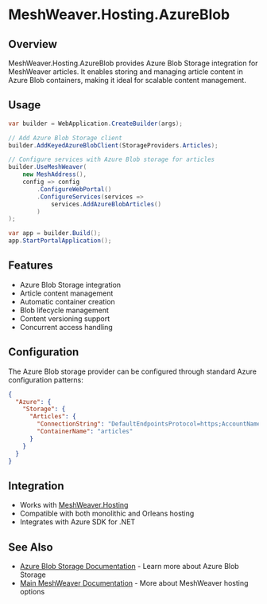 # MeshWeaver.Hosting.AzureBlob

## Overview
MeshWeaver.Hosting.AzureBlob provides Azure Blob Storage integration for MeshWeaver articles. It enables storing and managing article content in Azure Blob containers, making it ideal for scalable content management.

## Usage
```csharp
var builder = WebApplication.CreateBuilder(args);

// Add Azure Blob Storage client
builder.AddKeyedAzureBlobClient(StorageProviders.Articles);

// Configure services with Azure Blob storage for articles
builder.UseMeshWeaver(
    new MeshAddress(),
    config => config
        .ConfigureWebPortal()
        .ConfigureServices(services => 
            services.AddAzureBlobArticles()
        )
);

var app = builder.Build();
app.StartPortalApplication();
```

## Features
- Azure Blob Storage integration
- Article content management
- Automatic container creation
- Blob lifecycle management
- Content versioning support
- Concurrent access handling

## Configuration
The Azure Blob storage provider can be configured through standard Azure configuration patterns:

```json
{
  "Azure": {
    "Storage": {
      "Articles": {
        "ConnectionString": "DefaultEndpointsProtocol=https;AccountName=...;",
        "ContainerName": "articles"
      }
    }
  }
}
```

## Integration
- Works with [MeshWeaver.Hosting](../MeshWeaver.Hosting/README.md)
- Compatible with both monolithic and Orleans hosting
- Integrates with Azure SDK for .NET

## See Also
- [Azure Blob Storage Documentation](https://learn.microsoft.com/azure/storage/blobs/) - Learn more about Azure Blob Storage
- [Main MeshWeaver Documentation](../../Readme.md) - More about MeshWeaver hosting options
